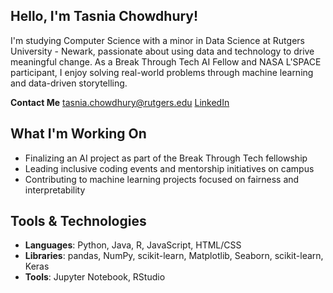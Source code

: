 ## Hello, I'm Tasnia Chowdhury!

I'm studying Computer Science with a minor in Data Science at Rutgers University - Newark, passionate about using data and technology to drive meaningful change. As a Break Through Tech AI Fellow and NASA L'SPACE participant, I enjoy solving real-world problems through machine learning and data-driven storytelling.

**Contact Me**
tasnia.chowdhury@rutgers.edu
[LinkedIn](https://linkedin.com/in/tasnia-chowdhury1)

## What I'm Working On
- Finalizing an AI project as part of the Break Through Tech fellowship
- Leading inclusive coding events and mentorship initiatives on campus
- Contributing to machine learning projects focused on fairness and interpretability

## Tools & Technologies
- **Languages**: Python, Java, R, JavaScript, HTML/CSS  
- **Libraries**: pandas, NumPy, scikit-learn, Matplotlib, Seaborn, scikit-learn, Keras 
- **Tools**: Jupyter Notebook, RStudio
